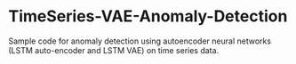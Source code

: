 # TimeSeries-VAE-Anomaly-Detection
Sample code for anomaly detection using autoencoder neural networks (LSTM auto-encoder and LSTM VAE) on time series data.
